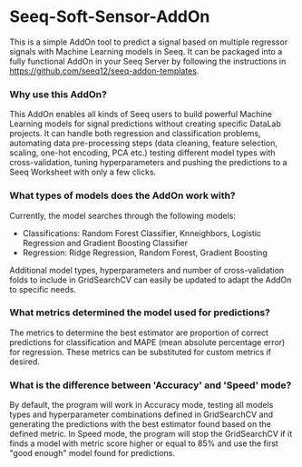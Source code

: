 # Seeq-Soft-Sensor-AddOn
This is a simple AddOn tool to predict a signal based on multiple regressor signals with Machine Learning models in Seeq. It can be packaged into a fully functional AddOn in your Seeq Server by following the instructions in https://github.com/seeq12/seeq-addon-templates. 

### Why use this AddOn?
This AddOn enables all kinds of Seeq users to build powerful Machine Learning models for signal predictions without creating specific DataLab projects. It can handle both regression and classification problems, automating data pre-processing steps (data cleaning, feature selection, scaling, one-hot encoding, PCA etc.) testing different model types with cross-validation, tuning hyperparameters and pushing the predictions to a Seeq Worksheet with only a few clicks. 

### What types of models does the AddOn work with?
Currently, the model searches through the following models:
- Classifications: Random Forest Classifier, Knneighbors, Logistic Regression and Gradient Boosting Classifier
- Regression: Ridge Regression, Random Forest, Gradient Boosting

Additional model types, hyperparameters and number of cross-validation folds to include in GridSearchCV can easily be updated to adapt the AddOn to specific needs.

### What metrics determined the model used for predictions?
The metrics to determine the best estimator are proportion of correct predictions for classification and MAPE (mean absolute percentage error) for regression. These metrics can be substituted for custom metrics if desired. 

### What is the difference between 'Accuracy' and 'Speed' mode?
By default, the program will work in Accuracy mode, testing all models types and hyperparameter combinations defined in GridSearchCV and generating the predictions with the best estimator found based on the defined metric. In Speed mode, the program will stop the GridSearchCV if it finds a model with metric score higher or equal to 85% and use the first "good enough" model found for predictions.
